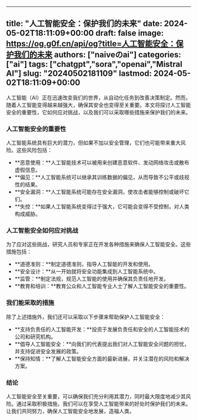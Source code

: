 
---
title: "人工智能安全：保护我们的未来"
date: 2024-05-02T18:11:09+00:00
draft: false
image: https://og.g0f.cn/api/og?title=人工智能安全：保护我们的未来
authors: ["naiveのai"]
categories: ["ai"]
tags: ["chatgpt","sora","openai","Mistral AI"]
slug: "20240502181109"
lastmod: 2024-05-02T18:11:09+00:00
---
人工智能（AI）正在迅速改变我们的世界，从自动化任务到改善决策制定。然而，随着人工智能变得越来越强大，确保其安全也变得至关重要。本文将探讨人工智能安全的重要性，它如何应对挑战，以及我们可以采取哪些措施来保护我们的未来。

### 人工智能安全的重要性

人工智能系统具有巨大的潜力，但如果不加以安全管理，它们也可能带来重大风险。这些风险包括：

- **恶意使用：**人工智能技术可以被用来创建恶意软件、发动网络攻击或散布虚假信息。
- **偏见：**人工智能系统可以继承其训练数据的偏见，从而导致不公平或歧视性的结果。
- **安全漏洞：**人工智能系统可能存在安全漏洞，使攻击者能够控制或破坏它们。
- **失控：**如果人工智能系统变得过于强大，它可能会变得不受控制，对人类构成威胁。

### 人工智能安全如何应对挑战

为了应对这些挑战，研究人员和专家正在开发各种措施来确保人工智能安全。这些措施包括：

- **道德准则：**制定道德准则，指导人工智能的开发和使用。
- **安全设计：**从一开始就将安全功能集成到人工智能系统中。
- **监管：**制定法规，规范人工智能的使用并确保其负责任地开发。
- **教育和培训：**教育公众和人工智能专业人士了解人工智能安全的重要性。

### 我们能采取的措施

除了上述措施外，我们还可以采取以下步骤来帮助保护人工智能安全：

- **支持负责任的人工智能开发：**投资于发展负责任和安全的人工智能技术的公司和研究机构。
- **倡导人工智能安全：**向我们的代表提出我们对人工智能安全问题的担忧，并支持促进安全发展的政策。
- **保持知情：**了解人工智能安全方面的最新进展，并关注潜在的风险和解决方案。

### 结论

人工智能安全至关重要，可以确保我们充分利用其潜力，同时最大限度地减少其风险。通过采取积极措施，我们可以在享受人工智能带来的好处时保护我们的未来。让我们共同努力，确保人工智能安全地发展，造福人类。
